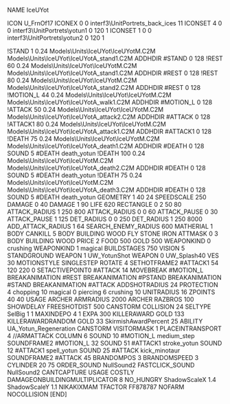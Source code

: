 NAME IceUYot

ICON U_FrnOf17
ICONEX 0 0 interf3\UnitPortrets\_back_ices 11
ICONSET 4 0 0 interf3\UnitPortrets\yotun1 0 120 1
ICONSET 1 0 0 interf3\UnitPortrets\yotun2 0 120 1

!STAND          1 0.24 Models\Units\IceUYot\IceUYotM.C2M Models\Units\IceUYot\IceUYotA_stand1.C2M
ADDHDIR #STAND 0 128
!REST          60 0.24 Models\Units\IceUYot\IceUYotM.C2M Models\Units\IceUYot\IceUYotA_stand1.C2M
ADDHDIR #REST 0 128
!REST          80 0.24 Models\Units\IceUYot\IceUYotM.C2M Models\Units\IceUYot\IceUYotA_stand2.C2M
ADDHDIR #REST 0 128
!MOTION_L      44 0.24 Models\Units\IceUYot\IceUYotM.C2M Models\Units\IceUYot\IceUYotA_walk1.C2M
ADDHDIR #MOTION_L 0 128
!ATTACK        50 0.24 Models\Units\IceUYot\IceUYotM.C2M Models\Units\IceUYot\IceUYotA_attack2.C2M
ADDHDIR #ATTACK 0 128
!ATTACK1       80 0.24 Models\Units\IceUYot\IceUYotM.C2M Models\Units\IceUYot\IceUYotA_attack1.C2M
ADDHDIR #ATTACK1 0 128
!DEATH         75 0.24 Models\Units\IceUYot\IceUYotM.C2M Models\Units\IceUYot\IceUYotA_death1.C2M
ADDHDIR #DEATH 0 128
SOUND 5 #DEATH death_yotun
!DEATH         100 0.24 Models\Units\IceUYot\IceUYotM.C2M Models\Units\IceUYot\IceUYotA_death2.C2M
ADDHDIR #DEATH 0 128
SOUND 5 #DEATH death_yotun
!DEATH         75 0.24 Models\Units\IceUYot\IceUYotM.C2M Models\Units\IceUYot\IceUYotA_death3.C2M
ADDHDIR #DEATH 0 128
SOUND 5 #DEATH death_yotun
GEOMETRY 1 40 24
SPEEDSCALE 250
DAMAGE   0 40
DAMAGE   1 90
LIFE     620
RECTANGLE 0 2 50 80
ATTACK_RADIUS 1 250 800
ATTACK_RADIUS 0 0 60
ATTACK_PAUSE 0 30
ATTACK_PAUSE 1 125
DET_RADIUS 0 0 250
DET_RADIUS 1 250 8000
ADD_ATTACK_RADIUS 1 64
SEARCH_ENEMY_RADIUS 600
MATHERIAL 1 BODY
CANKILL 5 BODY BUILDING WOOD FLY STONE IRON
ATTMASK 0 3 BODY BUILDING WOOD
PRICE 2 FOOD 500 GOLD 500 
WEAPONKIND 0 crushing
WEAPONKIND 1 magical
BUILDSTAGES 750
VISION 5
STANDGROUND
WEAPON 1 UW_YotunShot
WEAPON 0 UW_Splash40
VES 30
MOTIONSTYLE SINGLESTEP
ROTATE 4
SETHOTFRAME2 #ATTACK1 54 120 220 0
SETACTIVEPOINT0 	#ATTACK 14 
MOVEBREAK #MOTION_L
BREAKANIMATION #REST
BREAKANIMATION #PSTAND
BREAKANIMATION #STAND
BREAKANIMATION #ATTACK
ADDSHOTRADIUS 24
PROTECTION 4 chopping 10 magical 0 piercing 6 crushing 10
UNITRADIUS 16
ZPOINTS 40 40
USAGE ARCHER
ARMRADIUS 		2000
ARCHER
RAZBROS 100
SHOWDELAY
FREESHOTDIST 500
CANSTORM
COLLISION 24
SELTYPE SelBig 1 1
MAXINDEPO 4 1
EXPA 			300
KILLERAWARD             GOLD 133
KILLERAWARDRANDOM       GOLD 33
SkirmishAwardPercent 25
ABILITY UA_Yotun_Regeneration
CANSTORM
VISITORMASK 1
PLACEINTRANSPORT 4
//ARMATTACK
COLUMN 6
SOUND 10 #MOTION_L medium_step
SOUNDFRAME2 #MOTION_L 32
SOUND 51 #ATTACK1 stroke_yotun
SOUND 12 #ATTACK1 spell_yotun
SOUND 25 #ATTACK kick_minotaur
SOUNDFRAME2 #ATTACK 45
BRANDOMPOS 3
BRANDOMSPEED 3
CYLINDER 20 75
ORDER_SOUND NullSound2
FASTCLICK_SOUND NullSound2
CANTCAPTURE
USAGE COSTLY
DAMAGEONBUILDINGMULTIPLICATOR 8
NO_HUNGRY
ShadowScaleX 1.4
ShadowScaleY 1.1
NIKAKIXMAM
TFACTOR FF878787
NOFARM
NOCOLLISION
[END]
